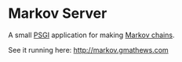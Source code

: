Markov Server
=============

A small [PSGI]( http://plackperl.org ) application for making [Markov chains](
http://en.wikipedia.org/wiki/Markov_chain ).

See it running here: <http://markov.gmathews.com>


